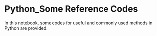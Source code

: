 # Python_Some Reference Codes

In this notebook, some codes for useful and commonly used methods in Python are provided.
